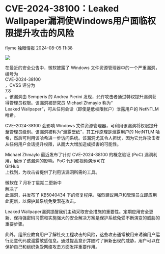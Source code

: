 #  CVE-2024-38100：Leaked Wallpaper漏洞使Windows用户面临权限提升攻击的风险   
flyme  独眼情报   2024-08-05 11:38  
  
![](https://mmbiz.qpic.cn/sz_mmbiz_jpg/KgxDGkACWnQDNiaWibiagwhWamXlHfWfpGrxBRRZq4fEicFm1hfqOYcyc7ibxqdTwY7Fq4iahdrJ6HoyYibibr10icBb0cw/640?wx_fmt=other&from=appmsg "")  
  
在最近的安全公告中，微软披露了 Windows 文件资源管理器中的一个严重漏洞，编号为  
CVE-2024-38100  
，CVSS 评分为  
7.8  
。该漏洞由 Semperis 的 Andrea Pierini 发现，允许攻击者通过特权提升漏洞获得管理员权限。该漏洞被研究员 Michael Zhmaylo 称为“  
Leaked Wallpaper”，可从任何会话（即使是低权限帐户）泄露用户的 NetNTLM 哈希。  
  
CVE-2024-38100 会影响 Windows 文件资源管理器，可利用该漏洞将权限提升至管理员级别。该漏洞被称为“泄露壁纸”，其工作原理是泄露用户的 NetNTLM 哈希，然后可利用该哈希进一步访问系统。该漏洞尤其令人担忧，因为它允许攻击者从任何用户会话提升权限，从而大大增加造成损害的可能性。  
  
Michael Zhmaylo 最近发布了针对 CVE-2024-38100 的概念验证 (PoC) 漏洞利用，展示了该漏洞的影响。PoC 代码和视频演示可在  
GitHub  
上找到，为攻击者提供了利用该漏洞所需的工具。  
  
  
  
微软在 7 月补丁星期二更新中  
解决了  
此漏洞，并发布了 KB5040434 下的修复程序。强烈建议用户和管理员立即应用此更新，以保护其系统免受潜在攻击。  
  
Leaked Wallpaper漏洞提醒我们主动采取安全措施的重要性。定期应用安全更新、保持强密码习惯和实施强大的安全解决方案是保护系统免受不断演变的威胁的重要步骤。  
  
此外，组织应教育用户了解社交工程攻击的风险，这些攻击通常被用来诱骗用户运行恶意代码或泄露敏感信息。通过提高意识并随时了解新出现的威胁，用户可以在保护自己和组织免受网络攻击方面发挥重要作用。  
  
  
